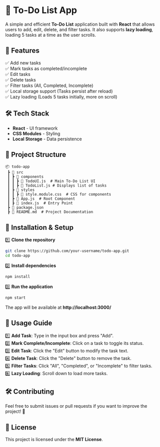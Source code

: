 # 📝 To-Do List App

A simple and efficient **To-Do List** application built with **React** that allows users to add, edit, delete, and filter tasks. It also supports **lazy loading**, loading 5 tasks at a time as the user scrolls.

## 🚀 Features

✅ Add new tasks  
✅ Mark tasks as completed/incomplete  
✅ Edit tasks  
✅ Delete tasks  
✅ Filter tasks (All, Completed, Incomplete)  
✅ Local storage support (Tasks persist after reload)  
✅ Lazy loading (Loads 5 tasks initially, more on scroll)  

## 🛠️ Tech Stack

- **React** - UI framework
- **CSS Modules** - Styling
- **Local Storage** - Data persistence

## 📂 Project Structure
```
📦 todo-app
 ┣ 📂 src
 ┃ ┣ 📂 components
 ┃ ┃ ┣ 📜 TodoUI.js  # Main To-Do List UI
 ┃ ┃ ┣ 📜 TodoList.js # Displays list of tasks
 ┃ ┣ 📂 styles
 ┃ ┃ ┣ 📜 style.module.css  # CSS for components
 ┃ ┣ 📜 App.js  # Root Component
 ┃ ┣ 📜 index.js  # Entry Point
 ┣ 📜 package.json
 ┣ 📜 README.md  # Project Documentation
```

## 📌 Installation & Setup

1️⃣ **Clone the repository**
```bash
git clone https://github.com/your-username/todo-app.git
cd todo-app
```

2️⃣ **Install dependencies**
```bash
npm install
```

3️⃣ **Run the application**
```bash
npm start
```

The app will be available at **http://localhost:3000/**

## 🎯 Usage Guide

1️⃣ **Add Task**: Type in the input box and press "Add".  
2️⃣ **Mark Complete/Incomplete**: Click on a task to toggle its status.  
3️⃣ **Edit Task**: Click the "Edit" button to modify the task text.  
4️⃣ **Delete Task**: Click the "Delete" button to remove the task.  
5️⃣ **Filter Tasks**: Click "All", "Completed", or "Incomplete" to filter tasks.  
6️⃣ **Lazy Loading**: Scroll down to load more tasks.  

## 🛠️ Contributing

Feel free to submit issues or pull requests if you want to improve the project! 🎉

## 📜 License

This project is licensed under the **MIT License**.

